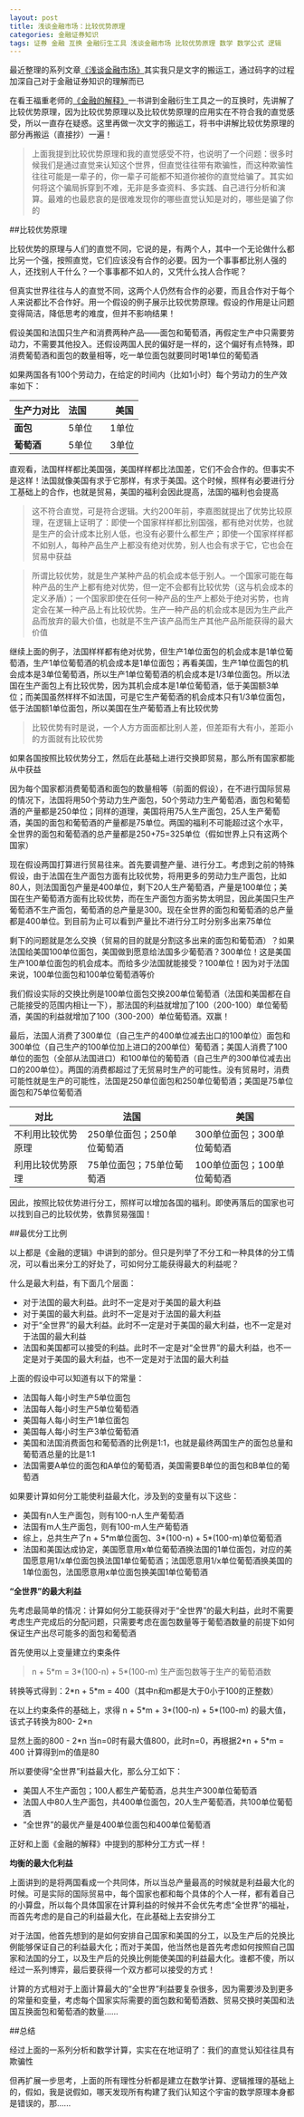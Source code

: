 ```yaml
---
layout: post
title: 浅谈金融市场：比较优势原理
categories: 金融证券知识
tags: 证券 金融 互换 金融衍生工具 浅谈金融市场 比较优势原理 数学 数学公式 逻辑
---
```


最近整理的系列文章[《浅谈金融市场》](http://www.xumenger.com/tags/#浅谈金融市场)其实我只是文字的搬运工，通过码字的过程加深自己对于金融证券知识的理解而已

在看王福重老师的[《金融的解释》](https://book.douban.com/subject/26032227/)一书讲到金融衍生工具之一的互换时，先讲解了比较优势原理，因为比较优势原理以及比较优势原理的应用实在不符合我的直觉感受，所以一直存在疑惑。这里再做一次文字的搬运工，将书中讲解比较优势原理的部分再搬运（直接抄）一遍！

>上面我提到比较优势原理和我的直觉感受不符，也说明了一个问题：很多时候我们是通过直觉来认知这个世界，但直觉往往带有欺骗性，而这种欺骗性往往可能是一辈子的，你一辈子可能都不知道你被你的直觉给骗了。其实如何将这个骗局拆穿到不难，无非是多查资料、多实践、自己进行分析和演算。最难的也最悲哀的是很难发现你的哪些直觉认知是对的，哪些是骗了你的

##比较优势原理

比较优势的原理与人们的直觉不同，它说的是，有两个人，其中一个无论做什么都比另一个强，按照直觉，它们应该没有合作的必要。因为一个事事都比别人强的人，还找别人干什么？一个事事都不如人的，又凭什么找人合作呢？

但真实世界往往与人的直觉不同，这两个人仍然有合作的必要，而且合作对于每个人来说都比不合作好。用一个假设的例子展示比较优势原理。假设的作用是让问题变得简洁，降低思考的难度，但并不影响结果！

假设美国和法国只生产和消费两种产品——面包和葡萄酒，再假定生产中只需要劳动力，不需要其他投入。还假设两国人民的偏好是一样的，这个偏好有点特殊，即消费葡萄酒和面包的数量相等，吃一单位面包就要同时喝1单位的葡萄酒

如果两国各有100个劳动力，在给定的时间内（比如1小时）每个劳动力的生产效率如下：

 生产力对比  |  法国       |     美国
------------|------------|------------
**面包**    | 5单位       |   1单位
**葡萄酒**  | 5单位       |   3单位

直观看，法国样样都比美国强，美国样样都比法国差，它们不会合作的。但事实不是这样！法国就像美国有求于它那样，有求于美国。这个时候，照样有必要进行分工基础上的合作，也就是贸易，美国的福利会因此提高，法国的福利也会提高

>这不符合直觉，可是符合逻辑。大约200年前，李嘉图就提出了优势比较原理，在逻辑上证明了：即使一个国家样样都比别国强，都有绝对优势，也就是生产的会计成本比别人低，也没有必要什么都生产；即使一个国家样样都不如别人，每种产品生产上都没有绝对优势，别人也会有求于它，它也会在贸易中获益

>所谓比较优势，就是生产某种产品的机会成本低于别人。一个国家可能在每种产品的生产上都有绝对优势，但一定不会都有比较优势（这与机会成本的定义矛盾）；一个国家即使在任何一种产品的生产上都处于绝对劣势，也肯定会在某一种产品上有比较优势。生产一种产品的机会成本是因为生产此产品而放弃的最大价值，也就是不生产该产品而生产其他产品所能获得的最大价值

继续上面的例子，法国样样都有绝对优势，但生产1单位面包的机会成本是1单位葡萄酒，生产1单位葡萄酒的机会成本是1单位面包；再看美国，生产1单位面包的机会成本是3单位葡萄酒，所以生产1单位葡萄酒的机会成本是1/3单位面包。所以法国在生产面包上有比较优势，因为其机会成本是1单位葡萄酒，低于美国额3单位；而美国虽然样样不如法国，可是它生产葡萄酒的机会成本只有1/3单位面包，低于法国额1单位面包，所以美国在生产葡萄酒上有比较优势

>比较优势有时是说，一个人方方面面都比别人差，但差距有大有小，差距小的方面就有比较优势

如果各国按照比较优势分工，然后在此基础上进行交换即贸易，那么所有国家都能从中获益

因为每个国家都消费葡萄酒和面包的数量相等（前面的假设），在不进行国际贸易的情况下，法国将用50个劳动力生产面包，50个劳动力生产葡萄酒，面包和葡萄酒的产量都是250单位；同样的道理，美国将用75人生产面包，25人生产葡萄酒，美国的面包和葡萄酒的产量都是75单位。两国的福利不可能超过这个水平，全世界的面包和葡萄酒的总产量都是250+75=325单位（假如世界上只有这两个国家）

现在假设两国打算进行贸易往来。首先要调整产量、进行分工。考虑到之前的特殊假设，由于法国在生产面包方面有比较优势，将用更多的劳动力生产面包，比如80人，则法国面包产量是400单位，剩下20人生产葡萄酒，产量是100单位；美国在生产葡萄酒方面有比较优势，而在生产面包方面劣势太明显，因此美国只生产葡萄酒不生产面包，葡萄酒的总产量是300。现在全世界的面包和葡萄酒的总产量都是400单位。到目前为止可以看到产量比不进行分工时分别多出来75单位

剩下的问题就是怎么交换（贸易的目的就是分割这多出来的面包和葡萄酒）？如果法国给美国100单位面包，美国做到愿意给法国多少葡萄酒？300单位！这是美国生产100单位面包的机会成本。而给多少法国就能接受？100单位！因为对于法国来说，100单位面包和100单位葡萄酒等价

我们假设实际的交换比例是100单位面包交换200单位葡萄酒（法国和美国都在自己能接受的范围内相让一下），那法国的利益就增加了100（200-100）单位葡萄酒，美国的利益就增加了100（300-200）单位葡萄酒。双赢！

最后，法国人消费了300单位（自己生产的400单位减去出口的100单位）面包和300单位（自己生产的100单位加上进口的200单位）葡萄酒；美国人消费了100单位的面包（全部从法国进口）和100单位的葡萄酒（自己生产的300单位减去出口的200单位）。两国的消费都超过了无贸易时生产的可能性。没有贸易时，消费可能性就是生产的可能性，法国是250单位面包和250单位葡萄酒；美国是75单位面包和75单位葡萄酒

 对比               |  法国                     |    美国
--------------------|---------------------------|-------------------------
不利用比较优势原理   | 250单位面包；250单位葡萄酒  | 300单位面包；300单位葡萄酒
利用比较优势原理     | 75单位面包；75单位葡萄酒    | 100单位面包；100单位葡萄酒

因此，按照比较优势进行分工，照样可以增加各国的福利。即使再落后的国家也可以找到自己的比较优势，依靠贸易强国！

##最优分工比例

以上都是《金融的逻辑》中讲到的部分。但只是列举了不分工和一种具体的分工情况，可以看出来分工的好处了，可如何分工能获得最大的利益呢？

什么是最大利益，有下面几个层面：

* 对于法国的最大利益。此时不一定是对于美国的最大利益
* 对于美国的最大利益。此时不一定是对于法国的最大利益
* 对于“全世界”的最大利益。此时不一定是对于美国的最大利益，也不一定是对于法国的最大利益
* 法国和美国都可以接受的利益。此时不一定是对“全世界”的最大利益，也不一定是对于美国的最大利益，也不一定是对于法国的最大利益

上面的假设中可以知道有以下的常量：

* 法国每人每小时生产5单位面包
* 法国每人每小时生产5单位葡萄酒
* 美国每人每小时生产1单位面包
* 美国每人每小时生产3单位葡萄酒
* 美国和法国消费面包和葡萄酒的比例是1:1，也就是最终两国生产的面包总量和葡萄酒总量的比是1:1
* 法国需要A单位的面包和A单位的葡萄酒，美国需要B单位的面包和B单位的葡萄酒

如果要计算如何分工能使利益最大化，涉及到的变量有以下这些：

* 美国有n人生产面包，则有100-n人生产葡萄酒
* 法国有m人生产面包，则有100-m人生产葡萄酒
* 综上，总共生产了n + 5\*m单位面包、3\*(100-n) + 5\*(100-m)单位葡萄酒
* 法国和美国达成协定，美国愿意用x单位葡萄酒换法国的1单位面包，对应的美国愿意用1/x单位面包换法国1单位葡萄酒；法国愿意用1/x单位葡萄酒换美国的1单位面包，法国愿意用x单位面包换美国1单位葡萄酒

**“全世界”的最大利益**

先考虑最简单的情况：计算如何分工能获得对于“全世界”的最大利益，此时不需要考虑生产完成后的分配问题，只需要考虑在面包数量等于葡萄酒数量的前提下如何保证生产出尽可能多的面包和葡萄酒

首先使用以上变量建立约束条件

>n + 5\*m = 3\*(100-n) + 5\*(100-m)        生产面包数等于生产的葡萄酒数

转换等式得到：2\*n + 5\*m = 400（其中n和m都是大于0小于100的正整数）

在以上约束条件的基础上，求得 n + 5\*m + 3\*(100-n) + 5\*(100-m) 的最大值，该式子转换为800- 2\*n

显然上面的800 - 2\*n 当n=0时有最大值800，此时n=0，再根据2\*n + 5\*m = 400 计算得到m的值是80

所以要使得“全世界”利益最大化，那么分工如下：

* 美国人不生产面包；100人都生产葡萄酒，总共生产300单位葡萄酒
* 法国人中80人生产面包，共400单位面包，20人生产葡萄酒，共100单位葡萄酒
* “全世界”的最优产量是400单位面包和400单位葡萄酒

正好和上面《金融的解释》中提到的那种分工方式一样！

**均衡的最大化利益**

上面讲到的是将两国看成一个共同体，所以当总产量最高的时候就是利益最大化的时候。可是实际的国际贸易中，每个国家也都和每个具体的个人一样，都有着自己的小算盘，所以每个具体国家在计算利益的时候并不会优先考虑“全世界”的福祉，而首先考虑的是自己的利益最大化，在此基础上去安排分工

对于法国，他首先想到的是如何安排自己国家和美国的分工，以及生产后的兑换比例能够保证自己的利益最大化；而对于美国，他当然也是首先考虑如何按照自己国家和法国的分工，以及生产后的兑换比例能使美国的利益最大化。谁都不傻，所以经过一系列博弈，最后要获得一个双方都可以接受的方式！

计算的方式相对于上面计算最大的“全世界”利益要复杂很多，因为需要涉及到更多的常量和变量，考虑每个国家实际需要的面包数和葡萄酒数、贸易交换时美国和法国互换面包和葡萄酒的数量……

##总结

经过上面的一系列分析和数学计算，实实在在地证明了：我们的直觉认知往往具有欺骗性

但再扩展一步思考，上面的所有理性分析都是建立在数学计算、逻辑推理的基础上的，假如，我是说假如，哪天发现所有构建了我们认知这个宇宙的数学原理本身都是错误的，那......
